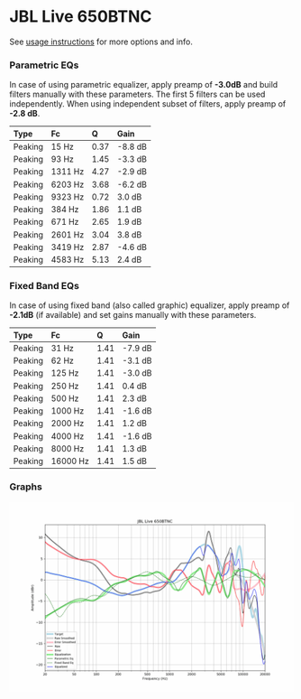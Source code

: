 # JBL Live 650BTNC
See [usage instructions](https://github.com/jaakkopasanen/AutoEq#usage) for more options and info.

### Parametric EQs
In case of using parametric equalizer, apply preamp of **-3.0dB** and build filters manually
with these parameters. The first 5 filters can be used independently.
When using independent subset of filters, apply preamp of **-2.8 dB**.

| Type    | Fc      |    Q | Gain    |
|:--------|:--------|:-----|:--------|
| Peaking | 15 Hz   | 0.37 | -8.8 dB |
| Peaking | 93 Hz   | 1.45 | -3.3 dB |
| Peaking | 1311 Hz | 4.27 | -2.9 dB |
| Peaking | 6203 Hz | 3.68 | -6.2 dB |
| Peaking | 9323 Hz | 0.72 | 3.0 dB  |
| Peaking | 384 Hz  | 1.86 | 1.1 dB  |
| Peaking | 671 Hz  | 2.65 | 1.9 dB  |
| Peaking | 2601 Hz | 3.04 | 3.8 dB  |
| Peaking | 3419 Hz | 2.87 | -4.6 dB |
| Peaking | 4583 Hz | 5.13 | 2.4 dB  |

### Fixed Band EQs
In case of using fixed band (also called graphic) equalizer, apply preamp of **-2.1dB**
(if available) and set gains manually with these parameters.

| Type    | Fc       |    Q | Gain    |
|:--------|:---------|:-----|:--------|
| Peaking | 31 Hz    | 1.41 | -7.9 dB |
| Peaking | 62 Hz    | 1.41 | -3.1 dB |
| Peaking | 125 Hz   | 1.41 | -3.0 dB |
| Peaking | 250 Hz   | 1.41 | 0.4 dB  |
| Peaking | 500 Hz   | 1.41 | 2.3 dB  |
| Peaking | 1000 Hz  | 1.41 | -1.6 dB |
| Peaking | 2000 Hz  | 1.41 | 1.2 dB  |
| Peaking | 4000 Hz  | 1.41 | -1.6 dB |
| Peaking | 8000 Hz  | 1.41 | 1.3 dB  |
| Peaking | 16000 Hz | 1.41 | 1.5 dB  |

### Graphs
![](./JBL%20Live%20650BTNC.png)